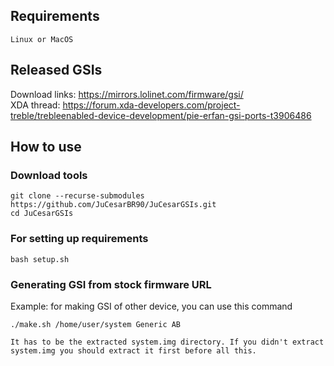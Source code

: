 ## Requirements
    Linux or MacOS

## Released GSIs
Download links: https://mirrors.lolinet.com/firmware/gsi/  
XDA thread: https://forum.xda-developers.com/project-treble/trebleenabled-device-development/pie-erfan-gsi-ports-t3906486   

## How to use

### Download tools
```
git clone --recurse-submodules https://github.com/JuCesarBR90/JuCesarGSIs.git
cd JuCesarGSIs
```

### For setting up requirements
    bash setup.sh

### Generating GSI from stock firmware URL
Example: for making GSI of other device, you can use this command
```
./make.sh /home/user/system Generic AB

It has to be the extracted system.img directory. If you didn't extract system.img you should extract it first before all this.
```
